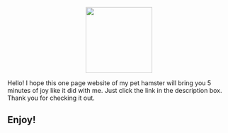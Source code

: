 <p align="center">
  <img src=https://media.giphy.com/media/BCdf4zEKu9A7UM7vrU/giphy.gif width="150" height="150"/>
</p>

Hello! I hope this one page website of my pet hamster will bring you 5 minutes of joy like it did with me. Just click the link in the description box. Thank you for checking it out.
## Enjoy!
